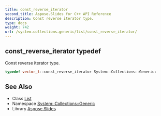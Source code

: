 ```yaml
---
title: const_reverse_iterator
second_title: Aspose.Slides for C++ API Reference
description: Const reverse iterator type.
type: docs
weight: 742
url: /system.collections.generic/list/const_reverse_iterator/
---
```

## const_reverse_iterator typedef


Const reverse iterator type.

```cpp
typedef vector_t::const_reverse_iterator System::Collections::Generic::List< T >::const_reverse_iterator
```

## See Also

* Class [List](../)
* Namespace [System::Collections::Generic](../../)
* Library [Aspose.Slides](../../../)